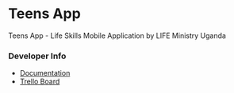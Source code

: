 # Teens App

Teens App - Life Skills Mobile Application by LIFE Ministry Uganda

### Developer Info
- [Documentation](https://docs.google.com/document/d/1jz6kOrY2waWRZZ9u31JEvlltuRcPHdeVJkQxOMdq_GM/edit)
- [Trello Board](https://trello.com/b/tCtHUVWV/teensapp)
